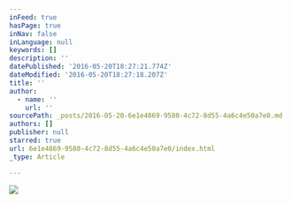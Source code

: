 ```yaml
---
inFeed: true
hasPage: true
inNav: false
inLanguage: null
keywords: []
description: ''
datePublished: '2016-05-20T18:27:21.774Z'
dateModified: '2016-05-20T18:27:18.207Z'
title: ''
author:
  - name: ''
    url: ''
sourcePath: _posts/2016-05-20-6e1e4869-9580-4c72-8d55-4a6c4e50a7e0.md
authors: []
publisher: null
starred: true
url: 6e1e4869-9580-4c72-8d55-4a6c4e50a7e0/index.html
_type: Article

---
```

![](https://the-grid-user-content.s3-us-west-2.amazonaws.com/c2b7c7fb-11e0-465e-998d-b439612423e7.jpg)